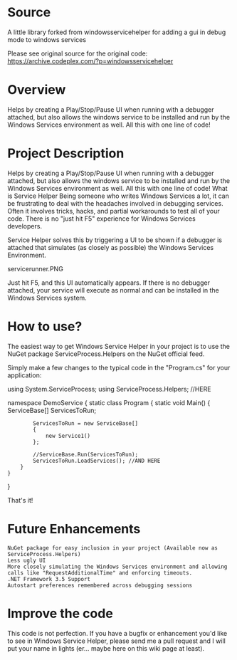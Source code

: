 # Source 

A little library forked from windowsservicehelper for adding a gui in debug mode to windows services

Please see original source for the original code: https://archive.codeplex.com/?p=windowsservicehelper

# Overview 

Helps by creating a Play/Stop/Pause UI when running with a debugger attached, but also allows the windows service to be installed and run by the Windows Services environment as well. All this with one line of code!

# Project Description

Helps by creating a Play/Stop/Pause UI when running with a debugger attached, but also allows the windows service to be installed and run by the Windows Services environment as well. All this with one line of code!
What is Service Helper
Being someone who writes Windows Services a lot, it can be frustrating to deal with the headaches involved in debugging services. Often it involves tricks, hacks, and partial workarounds to test all of your code. There is no "just hit F5" experience for Windows Services developers.

Service Helper solves this by triggering a UI to be shown if a debugger is attached that simulates (as closely as possible) the Windows Services Environment.

servicerunner.PNG

Just hit F5, and this UI automatically appears. If there is no debugger attached, your service will execute as normal and can be installed in the Windows Services system.

# How to use?

The easiest way to get Windows Service Helper in your project is to use the NuGet package ServiceProcess.Helpers on the NuGet official feed.

Simply make a few changes to the typical code in the "Program.cs" for your application:

using System.ServiceProcess;
using ServiceProcess.Helpers; //HERE

namespace DemoService
{
    static class Program
    {
        static void Main()
        {
            ServiceBase[] ServicesToRun;

            ServicesToRun = new ServiceBase[] 
			{ 
				new Service1() 
			};

            //ServiceBase.Run(ServicesToRun);
            ServicesToRun.LoadServices(); //AND HERE
        }
    }
}


That's it!

# Future Enhancements

    NuGet package for easy inclusion in your project (Available now as ServiceProcess.Helpers)
    Less ugly UI
    More closely simulating the Windows Services environment and allowing calls like "RequestAdditionalTime" and enforcing timeouts.
    .NET Framework 3.5 Support
    Autostart preferences remembered across debugging sessions

# Improve the code

This code is not perfection. If you have a bugfix or enhancement you'd like to see in Windows Service Helper, please send me a pull request and I will put your name in lights (er... maybe here on this wiki page at least).

